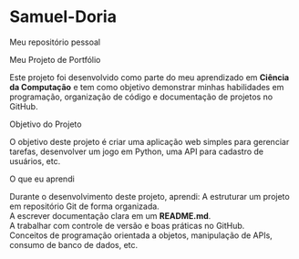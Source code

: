 # Samuel-Doria
Meu repositório pessoal

Meu Projeto de Portfólio

Este projeto foi desenvolvido como parte do meu aprendizado em **Ciência da Computação** e tem como objetivo demonstrar minhas habilidades em programação, organização de código e documentação de projetos no GitHub.

 Objetivo do Projeto

O objetivo deste projeto é criar uma aplicação web simples para gerenciar tarefas, desenvolver um jogo em Python, uma API para cadastro de usuários, etc.

 O que eu aprendi

 Durante o desenvolvimento deste projeto, aprendi:
 A estruturar um projeto em repositório Git de forma organizada.  
 A escrever documentação clara em um **README.md**.  
 A trabalhar com controle de versão e boas práticas no GitHub.  
 Conceitos de programação orientada a objetos, manipulação de APIs, consumo de banco de dados, etc.